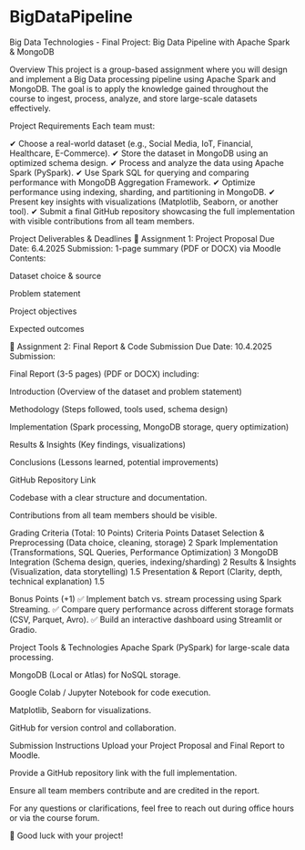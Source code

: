 # BigDataPipeline
Big Data Technologies - Final Project: Big Data Pipeline with Apache Spark &amp; MongoDB

Overview
This project is a group-based assignment where you will design and implement a Big Data processing pipeline using Apache Spark and MongoDB. The goal is to apply the knowledge gained throughout the course to ingest, process, analyze, and store large-scale datasets effectively. 

Project Requirements
Each team must: 

✔ Choose a real-world dataset (e.g., Social Media, IoT, Financial, Healthcare, E-Commerce).
✔ Store the dataset in MongoDB using an optimized schema design.
✔ Process and analyze the data using Apache Spark (PySpark).
✔ Use Spark SQL for querying and comparing performance with MongoDB Aggregation Framework.
✔ Optimize performance using indexing, sharding, and partitioning in MongoDB.
✔ Present key insights with visualizations (Matplotlib, Seaborn, or another tool).
✔ Submit a final GitHub repository showcasing the full implementation with visible contributions from all team members.

Project Deliverables & Deadlines
📌 Assignment 1: Project Proposal
Due Date: 6.4.2025
Submission: 1-page summary (PDF or DOCX) via Moodle
Contents:

Dataset choice & source

Problem statement

Project objectives

Expected outcomes

📌 Assignment 2: Final Report & Code Submission
Due Date: 10.4.2025
Submission:

Final Report (3-5 pages) (PDF or DOCX) including:

Introduction (Overview of the dataset and problem statement)

Methodology (Steps followed, tools used, schema design)

Implementation (Spark processing, MongoDB storage, query optimization)

Results & Insights (Key findings, visualizations)

Conclusions (Lessons learned, potential improvements)

GitHub Repository Link

Codebase with a clear structure and documentation.

Contributions from all team members should be visible.

Grading Criteria (Total: 10 Points)
Criteria	Points
Dataset Selection & Preprocessing (Data choice, cleaning, storage)	2
Spark Implementation (Transformations, SQL Queries, Performance Optimization)	3
MongoDB Integration (Schema design, queries, indexing/sharding)	2
Results & Insights (Visualization, data storytelling)	1.5
Presentation & Report (Clarity, depth, technical explanation)	1.5

Bonus Points (+1)
✅ Implement batch vs. stream processing using Spark Streaming.
✅ Compare query performance across different storage formats (CSV, Parquet, Avro).
✅ Build an interactive dashboard using Streamlit or Gradio.

Project Tools & Technologies
Apache Spark (PySpark) for large-scale data processing.

MongoDB (Local or Atlas) for NoSQL storage.

Google Colab / Jupyter Notebook for code execution.

Matplotlib, Seaborn for visualizations.

GitHub for version control and collaboration.

Submission Instructions
Upload your Project Proposal and Final Report to Moodle.

Provide a GitHub repository link with the full implementation.

Ensure all team members contribute and are credited in the report.

For any questions or clarifications, feel free to reach out during office hours or via the course forum.

🚀 Good luck with your project!
